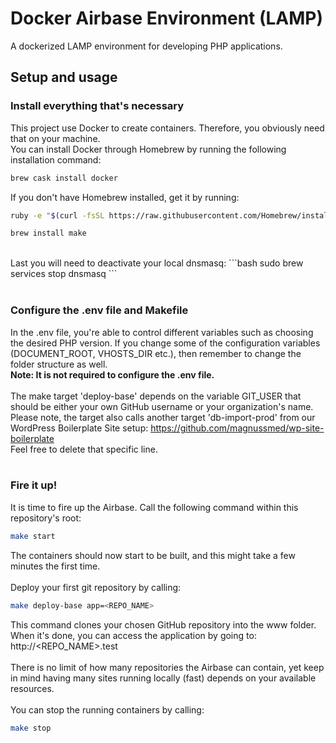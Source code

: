 # Docker Airbase Environment (LAMP)
A dockerized LAMP environment for developing PHP applications.

## Setup and usage
### Install everything that's necessary
This project use Docker to create containers. Therefore, you obviously need that on your machine.
<br>
You can install Docker through Homebrew by running the following installation command:
```bash
brew cask install docker
```
If you don't have Homebrew installed, get it by running:
```bash
ruby -e "$(curl -fsSL https://raw.githubusercontent.com/Homebrew/install/master/install)"
```
```bash
brew install make
```
<br>
Last you will need to deactivate your local dnsmasq:
```bash
sudo brew services stop dnsmasq
```
<br><br>

### Configure the .env file and Makefile
In the .env file, you're able to control different variables such as choosing the desired PHP version. If you change some of the configuration variables (DOCUMENT_ROOT, VHOSTS_DIR etc.), then remember to change the folder structure as well.
<b><br>Note: It is not required to configure the .env file.</b>
<br><br>
The make target 'deploy-base' depends on the variable GIT_USER that should be either your own GitHub username or your organization's name.
Please note, the target also calls another target 'db-import-prod' from our WordPress Boilerplate Site setup: https://github.com/magnussmed/wp-site-boilerplate
<br>
Feel free to delete that specific line.
<br><br>

### Fire it up!
It is time to fire up the Airbase.
Call the following command within this repository's root:
```bash
make start
```
The containers should now start to be built, and this might take a few minutes the first time.
<br><br>
Deploy your first git repository by calling:
```bash
make deploy-base app=<REPO_NAME>
```
This command clones your chosen GitHub repository into the www folder. When it's done, you can access the application by going to:
http://<REPO_NAME>.test
<br><br>
There is no limit of how many repositories the Airbase can contain, yet keep in mind having many sites running locally (fast) depends on your available resources.
<br><br>
You can stop the running containers by calling:
```bash
make stop
```
